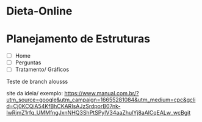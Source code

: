 # Dieta-Online

# Planejamento de Estruturas

-[ ] Home
-[ ] Perguntas
-[ ] Tratamento/ Gráficos

Teste de branch
alousss

site da ideia/ exemplo: https://www.manual.com.br/?utm_source=google&utm_campaign=16655281084&utm_medium=cpc&gclid=Cj0KCQiA54KfBhCKARIsAJzSrdporB07nk-lwRjmZ1rfq_UMMfngJxnNHQ3ShPtSPylV34aaZhulYj8aAlCqEALw_wcBgit 